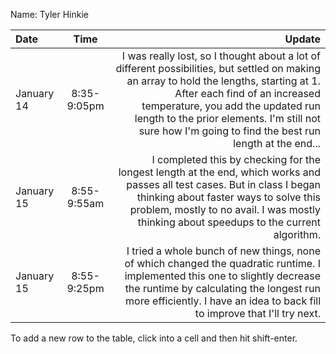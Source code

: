 Name: Tyler Hinkie

| Date       |    Time     |                                                                                                                                                                                                                                                                                                                   Update |
|:-----------|:-----------:|-------------------------------------------------------------------------------------------------------------------------------------------------------------------------------------------------------------------------------------------------------------------------------------------------------------------------:|
| January 14 | 8:35-9:05pm | I was really lost, so I thought about a lot of different possibilities, but settled on making an array to hold the lengths, starting at 1. After each find of an increased temperature, you add the updated run length to the prior elements. I'm still not sure how I'm going to find the best run length at the end... |
| January 15 | 8:55-9:55am |                                                         I completed this by checking for the longest length at the end, which works and passes all test cases. But in class I began thinking about faster ways to solve this problem, mostly to no avail. I was mostly thinking about speedups to the current algorithm. |
| January 15 | 8:55-9:25pm |                                                                    I tried a whole bunch of new things, none of which changed the quadratic runtime. I implemented this one to slightly decrease the runtime by calculating the longest run more efficiently. I have an idea to back fill to improve that I'll try next. |


To add a new row to the table, click into a cell and then hit shift-enter.